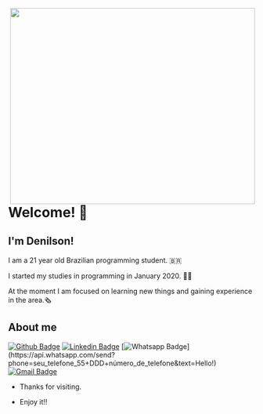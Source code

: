
<img align="right" width="500" height="400" src=https://i.imgur.com/AflEm7k.gif>

# Welcome! :maple_leaf:		

## I'm Denilson!

I am a 21 year old Brazilian programming student. :brazil:	

I started my studies in programming in January 2020. :student:	

At the moment I am focused on learning new things and gaining experience in the area.:newspaper_roll:		


## About me 
[![Github Badge](https://img.shields.io/badge/-Github-000?style=flat-square&logo=Github&logoColor=white&link=link_do_seu_perfil_no_github)](https://github.com/DenilsonRabelo)
[![Linkedin Badge](https://img.shields.io/badge/-LinkedIn-blue?style=flat-square&logo=Linkedin&logoColor=white&link=link_do_seu_perfil_no_linkedin)](link_do_seu_perfil_no_linkedin)
[![Whatsapp Badge](https://img.shields.io/badge/-Whatsapp-4CA143?style=flat-square&labelColor=4CA143&logo=whatsapp&logoColor=white&link=https://api.whatsapp.com/send?phone=085992927253=Hello!)](https://api.whatsapp.com/send?phone=seu_telefone_55+DDD+número_de_telefone&text=Hello!)
[![Gmail Badge](https://img.shields.io/badge/-Gmail-c14438?style=flat-square&logo=Gmail&logoColor=white&link=mailto:denilsonrabelo.dev@gmail.com)](mailto:denilsonrabelo.dev@gmail.com)

- Thanks for visiting. 

- Enjoy it!!
